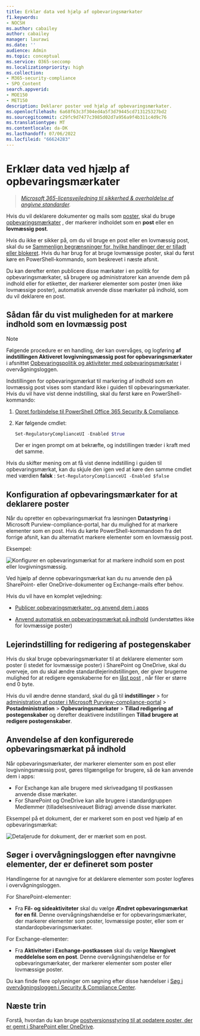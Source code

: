 ```yaml
---
title: Erklær data ved hjælp af opbevaringsmærkater
f1.keywords:
- NOCSH
ms.author: cabailey
author: cabailey
manager: laurawi
ms.date: ''
audience: Admin
ms.topic: conceptual
ms.service: O365-seccomp
ms.localizationpriority: high
ms.collection:
- M365-security-compliance
- SPO_Content
search.appverid:
- MOE150
- MET150
description: Deklarer poster ved hjælp af opbevaringsmærkater.
ms.openlocfilehash: 6a68f63c3f304ed4a5f3d79445cd713125327bd2
ms.sourcegitcommit: c29fc9d7477c3985d02d7a956a9f4b311c4d9c76
ms.translationtype: MT
ms.contentlocale: da-DK
ms.lasthandoff: 07/06/2022
ms.locfileid: "66624283"
---
```

# <a name="declare-records-by-using-retention-labels"></a>Erklær data ved hjælp af opbevaringsmærkater

>*[Microsoft 365-licensvejledning til sikkerhed & overholdelse af angivne standarder](/office365/servicedescriptions/microsoft-365-service-descriptions/microsoft-365-tenantlevel-services-licensing-guidance/microsoft-365-security-compliance-licensing-guidance).*

Hvis du vil deklarere dokumenter og mails som [poster](records-management.md#records), skal du bruge [opbevaringsmærkater](retention.md#retention-labels) , der markerer indholdet som en **post** eller en **lovmæssig post**.

Hvis du ikke er sikker på, om du vil bruge en post eller en lovmæssig post, skal du se [Sammenlign begrænsninger for, hvilke handlinger der er tilladt eller blokeret](records-management.md#compare-restrictions-for-what-actions-are-allowed-or-blocked). Hvis du har brug for at bruge lovmæssige poster, skal du først køre en PowerShell-kommando, som beskrevet i næste afsnit.

Du kan derefter enten publicere disse mærkater i en politik for opbevaringsmærkater, så brugere og administratorer kan anvende dem på indhold eller for etiketter, der markerer elementer som poster (men ikke lovmæssige poster), automatisk anvende disse mærkater på indhold, som du vil deklarere en post.

## <a name="how-to-display-the-option-to-mark-content-as-a-regulatory-record"></a>Sådan får du vist muligheden for at markere indhold som en lovmæssig post

> [!NOTE]
> Følgende procedure er en handling, der kan overvåges, og logføring **af indstillingen Aktiveret lovgivningsmæssig post for opbevaringsmærkater** i afsnittet [Opbevaringspolitik og aktiviteter med opbevaringsmærkater](search-the-audit-log-in-security-and-compliance.md#retention-policy-and-retention-label-activities) i overvågningsloggen.

Indstillingen for opbevaringsmærkat til markering af indhold som en lovmæssig post vises som standard ikke i guiden til opbevaringsmærkater. Hvis du vil have vist denne indstilling, skal du først køre en PowerShell-kommando:

1. [Opret forbindelse til PowerShell Office 365 Security & Compliance](/powershell/exchange/office-365-scc/connect-to-scc-powershell/connect-to-scc-powershell).

2. Kør følgende cmdlet:

    ```powershell
    Set-RegulatoryComplianceUI -Enabled $true
    ````

    Der er ingen prompt om at bekræfte, og indstillingen træder i kraft med det samme.

Hvis du skifter mening om at få vist denne indstilling i guiden til opbevaringsmærkat, kan du skjule den igen ved at køre den samme cmdlet med værdien **falsk** : `Set-RegulatoryComplianceUI -Enabled $false`

## <a name="configuring-retention-labels-to-declare-records"></a>Konfiguration af opbevaringsmærkater for at deklarere poster

Når du opretter en opbevaringsmærkat fra løsningen **Datastyring** i Microsoft Purview-compliance-portal, har du mulighed for at markere elementer som en post. Hvis du kørte PowerShell-kommandoen fra det forrige afsnit, kan du alternativt markere elementer som en lovmæssig post.

Eksempel:

![Konfigurer en opbevaringsmærkat for at markere indhold som en post eller lovgivningsmæssig.](../media/declare-records.png)

Ved hjælp af denne opbevaringsmærkat kan du nu anvende den på SharePoint- eller OneDrive-dokumenter og Exchange-mails efter behov.

Hvis du vil have en komplet vejledning:

- [Publicer opbevaringsmærkater, og anvend dem i apps](create-apply-retention-labels.md)

- [Anvend automatisk en opbevaringsmærkat på indhold](apply-retention-labels-automatically.md) (understøttes ikke for lovmæssige poster)

## <a name="tenant-setting-for-editing-record-properties"></a>Lejerindstilling for redigering af postegenskaber

Hvis du skal bruge opbevaringsmærkater til at deklarere elementer som poster (i stedet for lovmæssige poster) i SharePoint og OneDrive, skal du overveje, om du skal ændre standardlejerindstillingen, der giver brugerne mulighed for at redigere egenskaberne for en [låst post](record-versioning.md) , når filer er større end 0 byte.

Hvis du vil ændre denne standard, skal du gå til **indstillinger** >  for [administration af poster i Microsoft Purview-compliance-portal](https://compliance.microsoft.com/) >  **Postadministration** > **Opbevaringsmærkater** > **Tillad redigering af postegenskaber** og derefter deaktivere indstillingen **Tillad brugere at redigere postegenskaber**.

## <a name="applying-the-configured-retention-label-to-content"></a>Anvendelse af den konfigurerede opbevaringsmærkat på indhold

Når opbevaringsmærkater, der markerer elementer som en post eller lovgivningsmæssig post, gøres tilgængelige for brugere, så de kan anvende dem i apps:

- For Exchange kan alle brugere med skriveadgang til postkassen anvende disse mærkater.
- For SharePoint og OneDrive kan alle brugere i standardgruppen Medlemmer (tilladelsesniveauet Bidrag) anvende disse mærkater.

Eksempel på et dokument, der er markeret som en post ved hjælp af en opbevaringsmærkat:

![Detaljerude for dokument, der er mærket som en post.](../media/recordversioning7.png)

## <a name="searching-the-audit-log-for-labeled-items-that-were-declared-records"></a>Søger i overvågningsloggen efter navngivne elementer, der er defineret som poster

Handlingerne for at navngive for at deklarere elementer som poster logføres i overvågningsloggen.

For SharePoint-elementer:
- Fra **Fil- og sideaktiviteter** skal du vælge **Ændret opbevaringsmærkat for en fil**. Denne overvågningshændelse er for opbevaringsmærkater, der markerer elementer som poster, lovmæssige poster, eller som er standardopbevaringsmærkater.

For Exchange-elementer:
- Fra **Aktiviteter i Exchange-postkassen** skal du vælge **Navngivet meddelelse som en post**. Denne overvågningshændelse er for opbevaringsmærkater, der markerer elementer som poster eller lovmæssige poster.

Du kan finde flere oplysninger om søgning efter disse hændelser i [Søg i overvågningsloggen i Security & Compliance Center](search-the-audit-log-in-security-and-compliance.md#file-and-page-activities).

## <a name="next-steps"></a>Næste trin

Forstå, hvordan du kan bruge [postversionsstyring til at opdatere poster, der er gemt i SharePoint eller OneDrive](record-versioning.md).
